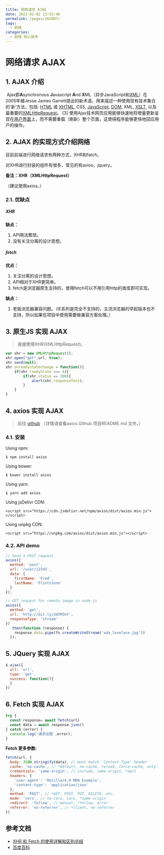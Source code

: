 ```yaml
---
title: 网络请求 AJAX
date: 2022-02-02 23:53:46
permalink: /pages/265807/
tags: 
  - 前端
categories: 
  - 前端 核心技术
---
```


# 网络请求 AJAX

## 1. AJAX 介绍

​		Ajax即**A**synchronous **J**avascript **A**nd **X**ML（异步JavaScript和[XML](https://baike.baidu.com/item/XML/86251)）在 2005年被Jesse James Garrett提出的新术语，用来描述一种使用现有技术集合的‘新’方法，包括: [HTML](https://baike.baidu.com/item/HTML/97049) 或 [XHTML](https://baike.baidu.com/item/XHTML/316621), CSS, [JavaScript](https://baike.baidu.com/item/JavaScript/321142), [DOM](https://baike.baidu.com/item/DOM/50288), XML, [XSLT](https://baike.baidu.com/item/XSLT/1330564), 以及最重要的[XMLHttpRequest](https://baike.baidu.com/item/XMLHttpRequest/6788735)。 [3] 使用Ajax技术网页应用能够快速地将增量更新呈现在[用户界面](https://baike.baidu.com/item/用户界面/6582461)上，而不需要重载（刷新）整个页面，这使得程序能够更快地回应用户的操作。

## 2. AJAX 的实现方式介绍网络

目前前端进行网络请求有两种方式，XHR和fatch。

对XHR进行封装的组件有很多，常见的有axios，jquery。 

**备注：XHR（XMLHttpRequest）**    

（建议使用axios。）

### 2.1. 优缺点

##### **XHR**

**缺点：**

1. API用法繁琐。
2. 没有关注分离的设计思想。

##### **fetch**

**优点：**

1. 关注分离的设计思想。
2. API相对于XHR更简单。
3. fetch是浏览器原生支持的，使用fetch可以不用引用http的类库即可实现。

**缺点：**

1. 老版浏览器兼容问题。（IE系列是完全不支持的，主流浏览器的早起版本也不支持，所以如果在项目中使用需要做兼容方案处理。）

## 3. 原生JS 实现 AJAX

> 直接使用XHR(XMLHttpRequest)。

```js
var xhr = new XMLHttpRequest();
xhr.open("get",url, true);
xhr.send(null);
xhr.onreadystatechange = function(){
    if(xhr.readyState === 4){
        if(xhr.status == 200){
            alert(xhr.responseText);
        }
    }
}
```

## 4. axios 实现 AJAX

> 前往 [github](https://github.com/axios/axios) （详情请查看axios Github 项目README.md 文件。）

### 4.1. 安装

Using npm:

```
$ npm install axios
```

Using bower:

```
$ bower install axios
```

Using yarn:

```
$ yarn add axios
```

Using jsDelivr CDN:

```
<script src="https://cdn.jsdelivr.net/npm/axios/dist/axios.min.js"></script>
```

Using unpkg CDN:

```
<script src="https://unpkg.com/axios/dist/axios.min.js"></script>
```

### 4.2. API demo

```js
// Send a POST request
axios({
  method: 'post',
  url: '/user/12345',
  data: {
    firstName: 'Fred',
    lastName: 'Flintstone'
  }
});
```



```js
// GET request for remote image in node.js
axios({
  method: 'get',
  url: 'http://bit.ly/2mTM3nY',
  responseType: 'stream'
})
  .then(function (response) {
    response.data.pipe(fs.createWriteStream('ada_lovelace.jpg'))
  });
```

## 5. JQuery 实现 AJAX

```js
$.ajax({
  url: 'url',
  type: 'get',
  success: function(){
  }
})
```

## 6. Fetch 实现 AJAX

```js
try {
  const response= await fetch(url)
  const data = await response.json()
} catch (error) {
  console.log('请求出错',error);
}
```



**Fetch 更多参数:**

```js
fetch(url, {
  body: JSON.stringify(data), // must match 'Content-Type' header
  cache: 'no-cache', // *default, no-cache, reload, force-cache, only-if-cached
  credentials: 'same-origin', // include, same-origin, *omit
  headers: {
    'user-agent': 'Mozilla/4.0 MDN Example',
    'content-type': 'application/json'
  },
  method: 'POST', // *GET, POST, PUT, DELETE, etc.
  mode: 'cors', // no-cors, cors, *same-origin
  redirect: 'follow', // manual, *follow, error
  referrer: 'no-referrer', // *client, no-referrer
})
```



## 参考文档

- [XHR 和 Fetch 的使用详解和区别总结](https://blog.csdn.net/weixin_41275295/article/details/100699978)
- [百度百科](https://baike.baidu.com/item/ajax/8425)
